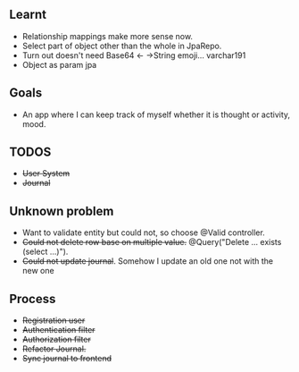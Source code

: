 ## Learnt
- Relationship mappings make more sense now. 
- Select part of object other than the whole in JpaRepo.
- Turn out doesn't need Base64 <- ->String emoji... varchar191
- Object as param jpa


## Goals
- An app where I can keep track of myself whether it is thought or activity, mood.

## TODOS
- ~~User System~~
- ~~Journal~~


## Unknown problem
- Want to validate entity but could not, so choose @Valid controller.
- ~~Could not delete row base on multiple
value.~~ @Query("Delete ... exists (select ...)").
- ~~Could not update journal~~. Somehow I update an old one not with the new one

## Process
- ~~Registration user~~ 
- ~~Authentication filter~~ 
- ~~Authorization filter~~
- ~~Refactor Journal.~~
- ~~Sync journal to frontend~~
